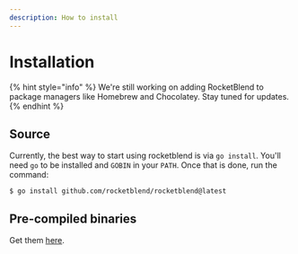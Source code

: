 ```yaml
---
description: How to install
---
```


# Installation

{% hint style="info" %}
We're still working on adding RocketBlend to package managers like Homebrew and Chocolatey. Stay tuned for updates.
{% endhint %}

## Source

Currently, the best way to start using rocketblend is via `go install`. You'll need `go` to be installed and `GOBIN` in your `PATH`. Once that is done, run the command:

```shell-session
$ go install github.com/rocketblend/rocketblend@latest
```

## Pre-compiled binaries

Get them [here](https://github.com/rocketblend/rocketblend/releases).
